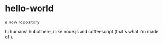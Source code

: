 # hello-world
a new repository

hi humans!
hubot here, i like node.js and coffeescript (that's what i'm made of ).
